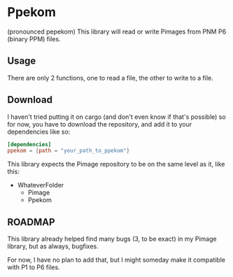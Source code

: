 # Ppekom

(pronounced pepekom)
This library will read or write Pimages from PNM P6 (binary PPM) files.

## Usage

There are only 2 functions, one to read a file, the other to write to a file.

## Download

I haven't tried putting it on cargo (and don't even know if that's possible) so for
now, you have to download the repository, and add it to your dependencies like so:

```toml
[dependencies]
ppekom = {path = "your_path_to_ppekom"}
```

This library expects the Pimage repository to be on the same level as it, like this:

- WhateverFolder
  - Pimage
  - Ppekom

## ROADMAP

This library already helped find many bugs (3, to be exact) in my Pimage library,
but as always, bugfixes.

For now, I have no plan to add that, but I might someday make it compatible with
P1 to P6 files.
